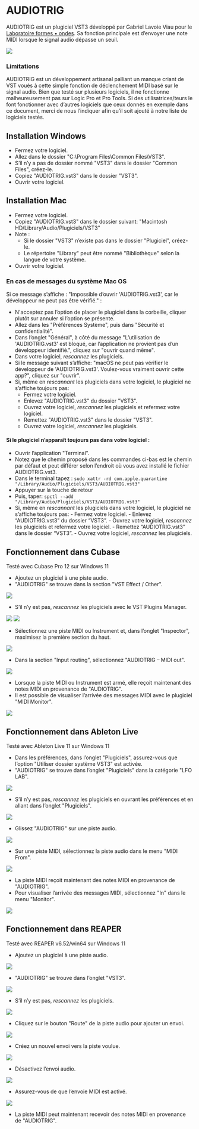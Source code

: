 # AUDIOTRIG

AUDIOTRIG est un plugiciel VST3 développé par Gabriel Lavoie Viau pour le [Laboratoire formes • ondes](https://lfo-lab.ca/). Sa fonction principale est d’envoyer une note MIDI lorsque le signal audio dépasse un seuil.

<img src="Images/Teaser.jpg">

### Limitations

AUDIOTRIG est un développement artisanal palliant un manque criant de VST voués à cette simple fonction de déclenchement MIDI basé sur le signal audio. Bien que testé sur plusieurs logiciels, il ne fonctionne malheureusement pas sur Logic Pro et Pro Tools. Si des utilisatrices/teurs le font fonctionner avec d’autres logiciels que ceux donnés en exemple dans ce document, merci de nous l’indiquer afin qu’il soit ajouté à notre liste de logiciels testés.

## Installation Windows
- Fermez votre logiciel.
- Allez dans le dossier "C:\Program Files\Common Files\VST3".
- S’il n’y a pas de dossier nommé "VST3" dans le dossier "Common Files", créez-le.
- Copiez "AUDIOTRIG.vst3" dans le dossier "VST3".
- Ouvrir votre logiciel.

## Installation Mac

- Fermez votre logiciel.
- Copiez "AUDIOTRIG.vst3" dans le dossier suivant:
"Macintosh HD/Library/Audio/Plugiciels/VST3"
- Note :
	- Si le dossier "VST3" n’existe pas dans le dossier "Plugiciel", créez-le.
	- Le répertoire "Library" peut être nommé "Bibliothèque" selon la langue de
votre système.
- Ouvrir votre logiciel.

### En cas de messages du système Mac OS

Si ce message s’affiche : "Impossible d’ouvrir 'AUDIOTRIG.vst3', car le développeur ne peut pas être vérifié." :

- N'acceptez pas l’option de placer le plugiciel dans la corbeille, cliquer plutôt sur annuler si l’option se présente.
- Allez dans les "Préférences Système", puis dans "Sécurité et confidentialité".
- Dans l’onglet "Général", à côté du message "L’utilisation de 'AUDIOTRIG.vst3' est bloqué, car l’application ne provient pas d’un développeur identifié.", cliquez sur "ouvrir quand même".
- Dans votre logiciel, *rescannez* les plugiciels.
- Si le message suivant s’affiche: "macOS ne peut pas vérifier le développeur de 'AUDIOTRIG.vst3'. Voulez-vous vraiment ouvrir cette app?", cliquez sur "ouvrir".
- Si, même en *rescannant* les plugiciels dans votre logiciel, le plugiciel ne s’affiche toujours pas:
	- Fermez votre logiciel.
	- Enlevez "AUDIOTRIG.vst3" du dossier "VST3".
	- Ouvrez votre logiciel, *rescannez* les plugiciels et refermez votre logiciel.
	- Remettez "AUDIOTRIG.vst3" dans le dossier "VST3".
	- Ouvrez votre logiciel, *rescannez* les plugiciels.

#### Si le plugiciel n’apparaît toujours pas dans votre logiciel :

- Ouvrir l’application "Terminal".
- Notez que le chemin proposé dans les commandes ci-bas est le chemin par défaut et peut différer selon l’endroit où vous avez installé le fichier AUDIOTRIG.vst3.
- Dans le terminal tapez : `sudo xattr -rd com.apple.quarantine "/Library/Audio/Plugiciels/VST3/AUDIOTRIG.vst3"`
- Appuyer sur la touche de retour 
- Puis, taper: `spctl --add "/Library/Audio/Plugiciels/VST3/AUDIOTRIG.vst3"`
- Si, même en *rescannant* les plugiciels dans votre logiciel, le plugiciel ne s’affiche toujours pas:
		- Fermez votre logiciel.
		- Enlevez “AUDIOTRIG.vst3” du dossier “VST3”.
		- Ouvrez votre logiciel, *rescannez* les plugiciels et refermez votre logiciel.
		- Remettez “AUDIOTRIG.vst3” dans le dossier “VST3”.
		- Ouvrez votre logiciel, *rescannez* les plugiciels.

## Fonctionnement dans Cubase

Testé avec Cubase Pro 12 sur Windows 11

- Ajoutez un plugiciel à une piste audio.
- "AUDIOTRIG" se trouve dans la section "VST Effect / Other". 

<img src="Images/Cubase-1.png">

- S’il n’y est pas, *rescannez* les plugiciels avec le VST Plugins Manager.

<img src="Images/Cubase-2.png">
<img src="Images/Cubase-3.png">

- Sélectionnez une piste MIDI ou Instrument et, dans l’onglet "Inspector", maximisez la première section du haut.

<img src="Images/Cubase-4.png">

- Dans la section "Input routing", sélectionnez "AUDIOTRIG – MIDI out".

<img src="Images/Cubase-5.png">

- Lorsque la piste MIDI ou Instrument est armé, elle reçoit maintenant des notes MIDI en provenance de "AUDIOTRIG".
- Il est possible de visualiser l’arrivée des messages MIDI avec le plugiciel "MIDI Monitor".

<img src="Images/Cubase-6.png">

## Fonctionnement dans Ableton Live

Testé avec Ableton Live 11 sur Windows 11

- Dans les préférences, dans l’onglet "Plugiciels", assurez-vous que l’option "Utiliser dossier système VST3" est activée.
- "AUDIOTRIG" se trouve dans l’onglet "Plugiciels" dans la catégorie "LFO LAB". 

<img src="Images/ableton-1.png">

- S’il n’y est pas, *rescannez* les plugiciels en ouvrant les préférences et en allant dans l’onglet "Plugiciels".

<img src="Images/ableton-2.png">

- Glissez "AUDIOTRIG" sur une piste audio.

<img src="Images/ableton-3.png">

- Sur une piste MIDI, sélectionnez la piste audio dans le menu "MIDI From".

<img src="Images/ableton-4.png">

- La piste MIDI reçoit maintenant des notes MIDI en provenance de "AUDIOTRIG".
- Pour visualiser l’arrivée des messages MIDI, sélectionnez "In" dans le menu "Monitor".

<img src="Images/ableton-5.png">

## Fonctionnement dans REAPER

Testé avec REAPER v6.52/win64 sur Windows 11

- Ajoutez un plugiciel à une piste audio.

<img src="Images/reaper-1.png">

- "AUDIOTRIG" se trouve dans l’onglet "VST3".

<img src="Images/reaper-2.png">

- S’il n’y est pas, *rescannez* les plugiciels.

<img src="Images/reaper-3.png">

- Cliquez sur le bouton "Route" de la piste audio pour ajouter un envoi.

<img src="Images/reaper-4.png">

- Créez un nouvel envoi vers la piste voulue.

<img src="Images/reaper-5.png">

- Désactivez l’envoi audio.

<img src="Images/reaper-6.png">

- Assurez-vous de que l’envoie MIDI est activé.

<img src="Images/reaper-7.png">

- La piste MIDI peut maintenant recevoir des notes MIDI en provenance de "AUDIOTRIG".